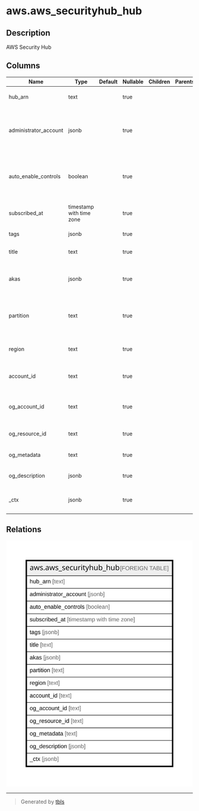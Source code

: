 # aws.aws_securityhub_hub

## Description

AWS Security Hub

## Columns

| Name | Type | Default | Nullable | Children | Parents | Comment |
| ---- | ---- | ------- | -------- | -------- | ------- | ------- |
| hub_arn | text |  | true |  |  | The ARN of the Hub resource that was retrieved. |
| administrator_account | jsonb |  | true |  |  | Provides the details for the Security Hub administrator account for the current member account. |
| auto_enable_controls | boolean |  | true |  |  | Whether to automatically enable new controls when they are added to standards that are enabled. |
| subscribed_at | timestamp with time zone |  | true |  |  | The date and time when Security Hub was enabled in the account. |
| tags | jsonb |  | true |  |  | A map of tags for the resource. |
| title | text |  | true |  |  | The title of hub. This is a constant value 'default' |
| akas | jsonb |  | true |  |  | Array of globally unique identifier strings (also known as) for the resource. |
| partition | text |  | true |  |  | The AWS partition in which the resource is located (aws, aws-cn, or aws-us-gov). |
| region | text |  | true |  |  | The AWS Region in which the resource is located. |
| account_id | text |  | true |  |  | The AWS Account ID in which the resource is located. |
| og_account_id | text |  | true |  |  | The Platform Account ID in which the resource is located. |
| og_resource_id | text |  | true |  |  | The unique ID of the resource in opengovernance. |
| og_metadata | text |  | true |  |  | Platform Metadata of the AWS resource. |
| og_description | jsonb |  | true |  |  | The full model description of the resource |
| _ctx | jsonb |  | true |  |  | Steampipe context in JSON form, e.g. connection_name. |

## Relations

![er](aws.aws_securityhub_hub.svg)

---

> Generated by [tbls](https://github.com/k1LoW/tbls)
